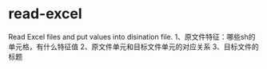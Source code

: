 # read-excel
Read Excel files and put values into disination file. 
1、原文件特征：哪些sh的单元格，有什么特征值
2、原文件单元和目标文件单元的对应关系
3、目标文件的标题
